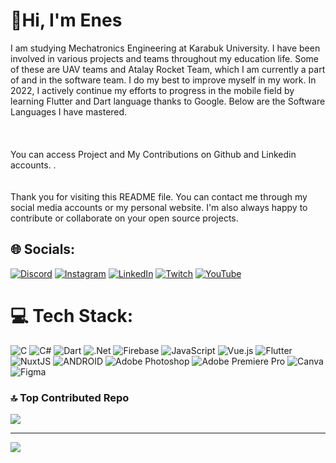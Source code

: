 #  💫Hi, I'm Enes
I am studying Mechatronics Engineering at Karabuk University. I have been involved in various projects and teams throughout my education life. Some of these are UAV teams and Atalay Rocket Team, which I am currently a part of and in the software team. I do my best to improve myself in my work. In 2022, I actively continue my efforts to progress in the mobile field by learning Flutter and Dart language thanks to Google. Below are the Software Languages I have mastered. <br><br><br><br>You can access Project and My Contributions on Github and Linkedin accounts.
.<br><br><br>Thank you for visiting this README file. You can contact me through my social media accounts or my personal website. I'm also always happy to contribute or collaborate on your open source projects.<br>


## 🌐 Socials:
[![Discord](https://img.shields.io/badge/Discord-%237289DA.svg?logo=discord&logoColor=white)](https://discord.gg/elcrezo) [![Instagram](https://img.shields.io/badge/Instagram-%23E4405F.svg?logo=Instagram&logoColor=white)](https://instagram.com/https://www.instagram.com/enesbozkurt.com.tr/) [![LinkedIn](https://img.shields.io/badge/LinkedIn-%230077B5.svg?logo=linkedin&logoColor=white)](https://linkedin.com/in/https://www.linkedin.com/in/enes-bozkurt-896481212/) [![Twitch](https://img.shields.io/badge/Twitch-%239146FF.svg?logo=Twitch&logoColor=white)](https://twitch.tv/https://www.twitch.tv/elcrezo) [![YouTube](https://img.shields.io/badge/YouTube-%23FF0000.svg?logo=YouTube&logoColor=white)](https://youtube.com/@https://www.youtube.com/channel/UClJqnDlJCj5I1Qm8sddJWnw) 

# 💻 Tech Stack:
![C](https://img.shields.io/badge/c-%2300599C.svg?style=for-the-badge&logo=c&logoColor=white) ![C#](https://img.shields.io/badge/c%23-%23239120.svg?style=for-the-badge&logo=c-sharp&logoColor=white) ![Dart](https://img.shields.io/badge/dart-%230175C2.svg?style=for-the-badge&logo=dart&logoColor=white) ![.Net](https://img.shields.io/badge/.NET-5C2D91?style=for-the-badge&logo=.net&logoColor=white) ![Firebase](https://img.shields.io/badge/firebase-%23039BE5.svg?style=for-the-badge&logo=firebase) ![JavaScript](https://img.shields.io/badge/javascript-%23323330.svg?style=for-the-badge&logo=javascript&logoColor=%23F7DF1E) ![Vue.js](https://img.shields.io/badge/vuejs-%2335495e.svg?style=for-the-badge&logo=vuedotjs&logoColor=%234FC08D) ![Flutter](https://img.shields.io/badge/Flutter-%2302569B.svg?style=for-the-badge&logo=Flutter&logoColor=white) ![NuxtJS](https://img.shields.io/badge/Nuxt-black?style=for-the-badge&logo=nuxt.js&logoColor=white) ![ANDROID](https://img.shields.io/badge/android-%2320232a.svg?style=for-the-badge&logo=android&logoColor=%a4c639) ![Adobe Photoshop](https://img.shields.io/badge/adobephotoshop-%2331A8FF.svg?style=for-the-badge&logo=adobephotoshop&logoColor=white) ![Adobe Premiere Pro](https://img.shields.io/badge/Adobe%20Premiere%20Pro-9999FF.svg?style=for-the-badge&logo=Adobe%20Premiere%20Pro&logoColor=white) ![Canva](https://img.shields.io/badge/Canva-%2300C4CC.svg?style=for-the-badge&logo=Canva&logoColor=white) 	![Figma](https://img.shields.io/badge/figma-%23F24E1E.svg?style=for-the-badge&logo=figma&logoColor=white)

### 🔝 Top Contributed Repo
![](https://github-contributor-stats.vercel.app/api?username=elcrezoo&limit=5&theme=monokai&combine_all_yearly_contributions=true)

---
[![](https://visitcount.itsvg.in/api?id=elcrezoo&icon=0&color=0)]()

